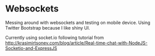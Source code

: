 # Websockets

Messing around with websockets and testing on mobile device. Using Twitter Bootstrap because I like shiny UI. 

Currently using socket.io following tutorial from http://krasimirtsonev.com/blog/article/Real-time-chat-with-NodeJS-Socketio-and-ExpressJS